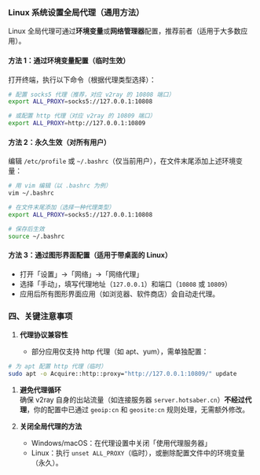 ### Linux 系统设置全局代理（通用方法）

Linux 全局代理可通过**环境变量**或**网络管理器**配置，推荐前者（适用于大多数应用）。

#### 方法 1：通过环境变量配置（临时生效）

打开终端，执行以下命令（根据代理类型选择）：

```bash
# 配置 socks5 代理（推荐，对应 v2ray 的 10808 端口）
export ALL_PROXY=socks5://127.0.0.1:10808

# 或配置 http 代理（对应 v2ray 的 10809 端口）
export ALL_PROXY=http://127.0.0.1:10809
```

#### 方法 2：永久生效（对所有用户）

编辑 `/etc/profile` 或 `~/.bashrc`（仅当前用户），在文件末尾添加上述环境变量：

```bash
# 用 vim 编辑（以 .bashrc 为例）
vim ~/.bashrc

# 在文件末尾添加（选择一种代理类型）
export ALL_PROXY=socks5://127.0.0.1:10808

# 保存后生效
source ~/.bashrc
```

#### 方法 3：通过图形界面配置（适用于带桌面的 Linux）

- 打开「设置」→「网络」→「网络代理」
- 选择「手动」，填写代理地址（`127.0.0.1`）和端口（`10808` 或 `10809`）
- 应用后所有图形界面应用（如浏览器、软件商店）会自动走代理。

### 四、关键注意事项

1. **代理协议兼容性**
    
    - 部分应用仅支持 http 代理（如 apt、yum），需单独配置：
        
```bash
# 为 apt 配置 http 代理（临时）
sudo apt -o Acquire::http::proxy="http://127.0.0.1:10809/" update
```
1. **避免代理循环**  
    确保 v2ray 自身的出站流量（如连接服务器 `server.hotsaber.cn`）**不经过代理**，你的配置中已通过 `geoip:cn` 和 `geosite:cn` 规则处理，无需额外修改。
    
2. **关闭全局代理的方法**
    
    - Windows/macOS：在代理设置中关闭「使用代理服务器」
    - Linux：执行 `unset ALL_PROXY`（临时），或删除配置文件中的环境变量（永久）。